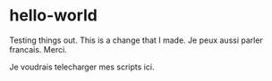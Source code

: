 # hello-world
Testing things out.
This is a change that I made. Je peux aussi parler francais. Merci.

Je voudrais telecharger mes scripts ici. 
